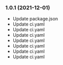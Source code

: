 ### **1.0.1** (2021-12-01)  
  
- Update package.json  
- Update ci.yaml  
- Update ci.yaml  
- Update ci.yaml  
- Update ci.yaml  
- Update ci.yaml  
- Update ci.yaml  
- Update ci.yaml    
  
